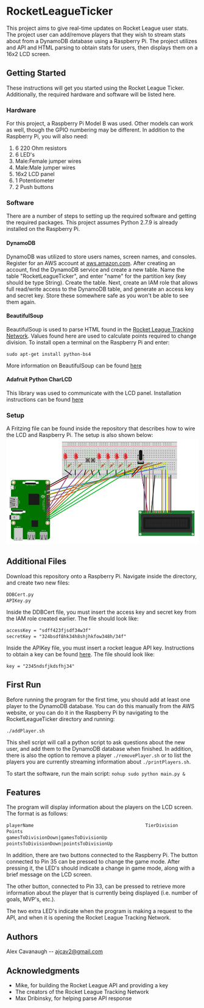 # RocketLeagueTicker
This project aims to give real-time updates on Rocket League user stats. The project user can add/remove players that they wish to stream stats about from a DynamoDB database using a Raspberry Pi. The project utilizes and API and HTML parsing to obtain stats for users, then displays them on a 16x2 LCD screen.

## Getting Started
These instructions will get you started using the Rocket League Ticker. Additionally, the required hardware and software will be listed here.

### Hardware
For this project, a Raspberry Pi Model B was used. Other models can work as well, though the GPIO numbering may be different. In addition to the Raspberry Pi, you will also need:
  1. 6 220 Ohm resistors
  2. 6 LED's
  3. Male:Female jumper wires
  4. Male:Male jumper wires
  5. 16x2 LCD panel
  6. 1 Potentiometer
  7. 2 Push buttons

### Software
There are a number of steps to setting up the required software and getting the required packages. This project assumes Python 2.7.9 is already installed on the Raspberry Pi.

#### DynamoDB
DynamoDB was utilized to store users names, screen names, and consoles. Register for an AWS account at [aws.amazon.com](aws.amazon.com). After creating an account, find the DynamoDB service and create a new table. Name the table "RocketLeagueTicker", and enter "name" for the partition key (key should be type String). Create the table. Next, create an IAM role that allows full read/write access to the DynamoDB table, and generate an access key and secret key. Store these somewhere safe as you won't be able to see them again.

#### BeautifulSoup
BeautifulSoup is used to parse HTML found in the [Rocket League Tracking Network](https://rocketleague.tracker.network/). Values found here are used to calculate points required to change division. To install open a terminal on the Raspberry Pi and enter:
```
sudo apt-get install python-bs4
```
More information on BeautifulSoup can be found [here](https://www.crummy.com/software/BeautifulSoup/bs4/doc/#)

#### Adafruit Python CharLCD
This library was used to communicate with the LCD panel. Installation instructions can be found [here](https://github.com/adafruit/Adafruit_Python_CharLCD)

### Setup
A Fritzing file can be found inside the repository that describes how to wire the LCD and Raspberry Pi. The setup is also shown below:
![alt text][schematic]

[schematic]: https://github.com/ajcav2/RocketLeagueTicker/blob/master/RocketLeagueTickerSchematic.PNG "Ticker Schematic"


## Additional Files
Download this repository onto a Raspberry Pi. Navigate inside the directory, and create two new files:
```
DDBCert.py
APIKey.py
```
Inside the DDBCert file, you must insert the access key and secret key from the IAM role created earlier. The file should look like:
```
accessKey = "sdff423fjsdf34w3f"
secretKey = "324bsdf8hk34h8shjhkfow348h/34f"
```
Inside the APIKey file, you must insert a rocket league API key. Instructions to obtain a key can be found [here](http://documentation.rocketleaguestats.com/#introduction). The file should look like:
```
key = "2345ndsfjkdsfhj34"
```
## First Run
Before running the program for the first time, you should add at least one player to the DynamoDB database. You can do this manually from the AWS website, or you can do it in the Raspberry Pi by navigating to the RocketLeagueTicker directory and running:
```
./addPlayer.sh
```
This shell script will call a python script to ask questions about the new user, and add them to the DynamoDB database when finished. In addition, there is also the option to remove a player `./removePlayer.sh` or to list the players you are currently streaming information about `./printPlayers.sh`. 

To start the software, run the main script:
```nohup sudo python main.py &```

## Features
The program will display information about the players on the LCD screen. The format is as follows:
```
playerName                                         TierDivision      Points
gamesToDivisionDown|gamesToDivisionUp     pointsToDivisionDown|pointsToDivisionUp
```
In addition, there are two buttons connected to the Raspberry Pi. The button connected to Pin 35 can be pressed to change the game mode. After pressing it, the LED's should indicate a change in game mode, along with a brief message on the LCD screen. 

The other button, connected to Pin 33, can be pressed to retrieve more information about the player that is currently being displayed (i.e. number of goals, MVP's, etc.). 

The two extra LED's indicate when the program is making a request to the API, and when it is opening the Rocket League Tracking Network. 

## Authors
Alex Cavanaugh -- ajcav2@gmail.com

## Acknowledgments
+ Mike, for building the Rocket League API and providing a key
+ The creators of the Rocket League Tracking Network
+ Max Dribinsky, for helping parse API response
